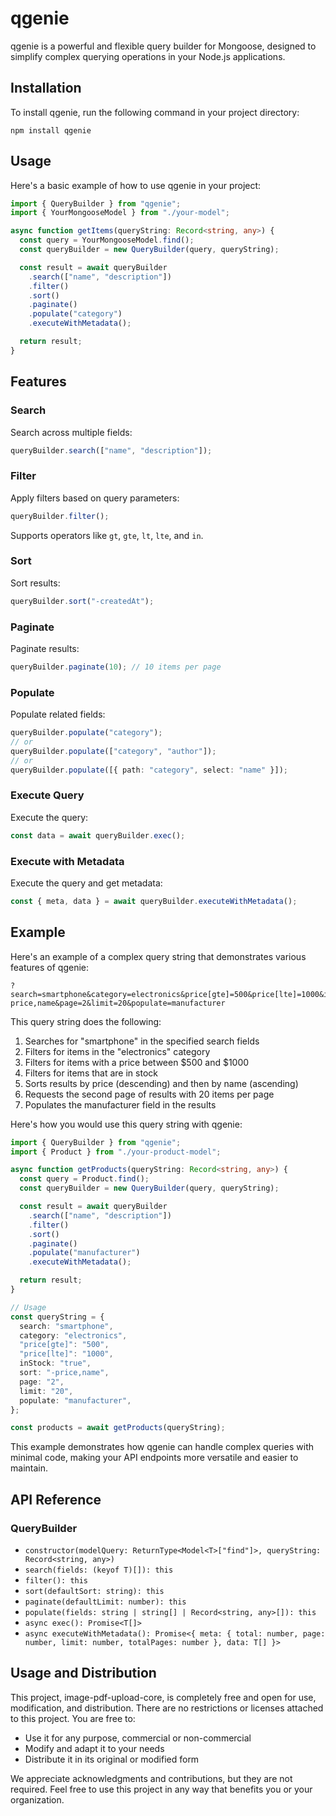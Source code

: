 # qgenie

qgenie is a powerful and flexible query builder for Mongoose, designed to simplify complex querying operations in your Node.js applications.

## Installation

To install qgenie, run the following command in your project directory:

```
npm install qgenie
```

## Usage

Here's a basic example of how to use qgenie in your project:

```typescript
import { QueryBuilder } from "qgenie";
import { YourMongooseModel } from "./your-model";

async function getItems(queryString: Record<string, any>) {
  const query = YourMongooseModel.find();
  const queryBuilder = new QueryBuilder(query, queryString);

  const result = await queryBuilder
    .search(["name", "description"])
    .filter()
    .sort()
    .paginate()
    .populate("category")
    .executeWithMetadata();

  return result;
}
```

## Features

### Search

Search across multiple fields:

```typescript
queryBuilder.search(["name", "description"]);
```

### Filter

Apply filters based on query parameters:

```typescript
queryBuilder.filter();
```

Supports operators like `gt`, `gte`, `lt`, `lte`, and `in`.

### Sort

Sort results:

```typescript
queryBuilder.sort("-createdAt");
```

### Paginate

Paginate results:

```typescript
queryBuilder.paginate(10); // 10 items per page
```

### Populate

Populate related fields:

```typescript
queryBuilder.populate("category");
// or
queryBuilder.populate(["category", "author"]);
// or
queryBuilder.populate([{ path: "category", select: "name" }]);
```

### Execute Query

Execute the query:

```typescript
const data = await queryBuilder.exec();
```

### Execute with Metadata

Execute the query and get metadata:

```typescript
const { meta, data } = await queryBuilder.executeWithMetadata();
```

## Example

Here's an example of a complex query string that demonstrates various features of qgenie:

```
?search=smartphone&category=electronics&price[gte]=500&price[lte]=1000&inStock=true&sort=-price,name&page=2&limit=20&populate=manufacturer
```

This query string does the following:

1. Searches for "smartphone" in the specified search fields
2. Filters for items in the "electronics" category
3. Filters for items with a price between $500 and $1000
4. Filters for items that are in stock
5. Sorts results by price (descending) and then by name (ascending)
6. Requests the second page of results with 20 items per page
7. Populates the manufacturer field in the results

Here's how you would use this query string with qgenie:

```typescript
import { QueryBuilder } from "qgenie";
import { Product } from "./your-product-model";

async function getProducts(queryString: Record<string, any>) {
  const query = Product.find();
  const queryBuilder = new QueryBuilder(query, queryString);

  const result = await queryBuilder
    .search(["name", "description"])
    .filter()
    .sort()
    .paginate()
    .populate("manufacturer")
    .executeWithMetadata();

  return result;
}

// Usage
const queryString = {
  search: "smartphone",
  category: "electronics",
  "price[gte]": "500",
  "price[lte]": "1000",
  inStock: "true",
  sort: "-price,name",
  page: "2",
  limit: "20",
  populate: "manufacturer",
};

const products = await getProducts(queryString);
```

This example demonstrates how qgenie can handle complex queries with minimal code, making your API endpoints more versatile and easier to maintain.

## API Reference

### QueryBuilder<T>

- `constructor(modelQuery: ReturnType<Model<T>["find"]>, queryString: Record<string, any>)`
- `search(fields: (keyof T)[]): this`
- `filter(): this`
- `sort(defaultSort: string): this`
- `paginate(defaultLimit: number): this`
- `populate(fields: string | string[] | Record<string, any>[]): this`
- `async exec(): Promise<T[]>`
- `async executeWithMetadata(): Promise<{ meta: { total: number, page: number, limit: number, totalPages: number }, data: T[] }>`

## Usage and Distribution

This project, image-pdf-upload-core, is completely free and open for use, modification, and distribution. There are no restrictions or licenses attached to this project. You are free to:

- Use it for any purpose, commercial or non-commercial
- Modify and adapt it to your needs
- Distribute it in its original or modified form

We appreciate acknowledgments and contributions, but they are not required. Feel free to use this project in any way that benefits you or your organization.
